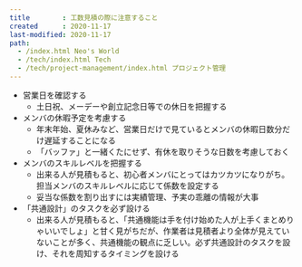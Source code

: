```yaml
---
title        : 工数見積の際に注意すること
created      : 2020-11-17
last-modified: 2020-11-17
path:
  - /index.html Neo's World
  - /tech/index.html Tech
  - /tech/project-management/index.html プロジェクト管理
---
```


- 営業日を確認する
  - 土日祝、メーデーや創立記念日等での休日を把握する
- メンバの休暇予定を考慮する
  - 年末年始、夏休みなど、営業日だけで見ているとメンバの休暇日数分だけ遅延することになる
  - 「バッファ」と一緒くたにせず、有休を取りそうな日数を考慮しておく
- メンバのスキルレベルを把握する
  - 出来る人が見積もると、初心者メンバにとってはカツカツになりがち。担当メンバのスキルレベルに応じて係数を設定する
  - 妥当な係数を割り出すには実績管理、予実の乖離の情報が大事
- 「共通設計」のタスクを必ず設ける
  - 出来る人が見積もると、「共通機能は手を付け始めた人が上手くまとめりゃいいでしょ」と甘く見がちだが、作業者は見積者より全体が見えていないことが多く、共通機能の観点に乏しい。必ず共通設計のタスクを設け、それを周知するタイミングを設ける
